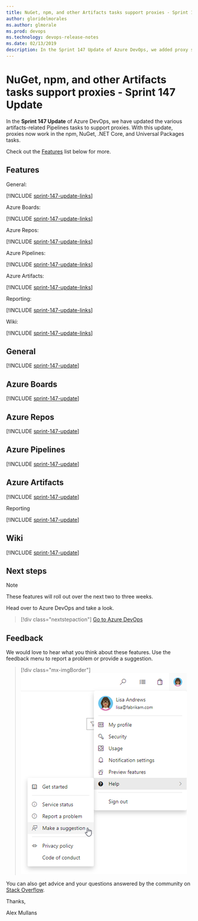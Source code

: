 ```yaml
---
title: NuGet, npm, and other Artifacts tasks support proxies - Sprint 147 Update
author: gloridelmorales
ms.author: glmorale
ms.prod: devops
ms.technology: devops-release-notes
ms.date: 02/13/2019
description: In the Sprint 147 Update of Azure DevOps, we added proxy support across Azure Artifacts for build and package related tasks - Sprint 147 Update.
---
```


# NuGet, npm, and other Artifacts tasks support proxies - Sprint 147 Update

In the **Sprint 147 Update** of Azure DevOps, we have updated the various artifacts-related Pipelines tasks to support proxies. With this update, proxies now work in the npm, NuGet, .NET Core, and Universal Packages tasks.

Check out the [Features](#features) list below for more.

## Features

General:

[!INCLUDE [sprint-147-update-links](_shared/general/sprint-147-update-links.md)]

Azure Boards:

[!INCLUDE [sprint-147-update-links](_shared/boards/sprint-147-update-links.md)]

Azure Repos:

[!INCLUDE [sprint-147-update-links](_shared/repos/sprint-147-update-links.md)]

Azure Pipelines:

[!INCLUDE [sprint-147-update-links](_shared/pipelines/sprint-147-update-links.md)]

Azure Artifacts:

[!INCLUDE [sprint-147-update-links](_shared/artifacts/sprint-147-update-links.md)]

Reporting:

[!INCLUDE [sprint-147-update-links](_shared/reporting/sprint-147-update-links.md)]

Wiki:

[!INCLUDE [sprint-147-update-links](_shared/wiki/sprint-147-update-links.md)]

## General

[!INCLUDE [sprint-147-update](_shared/general/sprint-147-update.md)]

## Azure Boards

[!INCLUDE [sprint-147-update](_shared/boards/sprint-147-update.md)]

## Azure Repos

[!INCLUDE [sprint-147-update](_shared/repos/sprint-147-update.md)]

## Azure Pipelines

[!INCLUDE [sprint-147-update](_shared/pipelines/sprint-147-update.md)]

## Azure Artifacts

[!INCLUDE [sprint-147-update](_shared/artifacts/sprint-147-update.md)]

Reporting

[!INCLUDE [sprint-147-update](_shared/reporting/sprint-147-update.md)]

## Wiki

[!INCLUDE [sprint-147-update](_shared/wiki/sprint-147-update.md)]

## Next steps

> [!NOTE]
> These features will roll out over the next two to three weeks.

Head over to Azure DevOps and take a look.

> [!div class="nextstepaction"]
> [Go to Azure DevOps](http://go.microsoft.com/fwlink/?LinkId=307137&campaign=o~msft~docs~product-vsts~release-notes)

## Feedback

We would love to hear what you think about these features. Use the feedback menu to report a problem or provide a suggestion.

> [!div class="mx-imgBorder"]
> ![Make a suggestion](../_img/help-make-a-suggestion.png)

You can also get advice and your questions answered by the community on [Stack Overflow](https://stackoverflow.com/questions/tagged/azure-devops).

Thanks,

Alex Mullans
